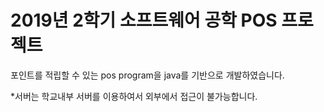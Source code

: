 2019년 2학기 소프트웨어 공학 POS 프로젝트
==================


포인트를 적립할 수 있는 pos program을 java를 기반으로 개발하였습니다.

*서버는 학교내부 서버를 이용하여서 외부에서 접근이 불가능합니다.
